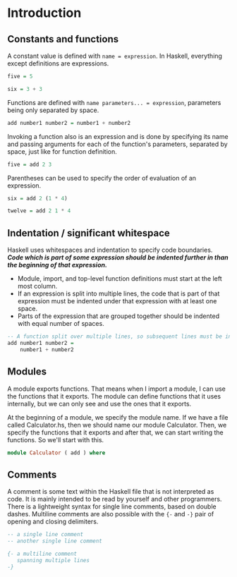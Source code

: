 # Introduction

## Constants and functions

A constant value is defined with `name = expression`.
In Haskell, everything except definitions are expressions.

```haskell 
five = 5

six = 3 + 3
```

Functions are defined with `name parameters... = expression`, parameters being only separated by space.

```haskell
add number1 number2 = number1 + number2
```

Invoking a function also is an expression and is done by specifying its name and passing arguments for each of the function's parameters,
separated by space, just like for function definition.

```haskell
five = add 2 3
```

Parentheses can be used to specify the order of evaluation of an expression.

```haskell
six = add 2 (1 * 4)

twelve = add 2 1 * 4
```

## Indentation / significant whitespace

Haskell uses whitespaces and indentation to specify code boundaries. 
***Code which is part of some expression should be indented further in than the beginning of that expression.***

- Module, import, and top-level function definitions must start at the left most column.
- If an expression is split into multiple lines, the code that is part of that expression must be indented under that expression with at least one space.
- Parts of the expression that are grouped together should be indented with equal number of spaces.

```haskell
-- A function split over multiple lines, so subsequent lines must be indented
add number1 number2 =
    number1 + number2
```

## Modules

A module exports functions. That means when I import a module, I can use the functions that it exports. 
The module can define functions that it uses internally, but we can only see and use the ones that it exports.

At the beginning of a module, we specify the module name. If we have a file called Calculator.hs, then we should name our module Calculator. 
Then, we specify the functions that it exports and after that, we can start writing the functions. So we'll start with this.


```haskell
module Calculator ( add ) where
```

## Comments

A comment is some text within the Haskell file that is not interpreted as code.
It is mainly intended to be read by yourself and other programmers.
There is a lightweight syntax for single line comments, based on double dashes.
Multiline comments are also possible with the `{-` and `-}` pair
of opening and closing delimiters.

```haskell
-- a single line comment
-- another single line comment

{- a multiline comment
   spanning multiple lines
-}
```

